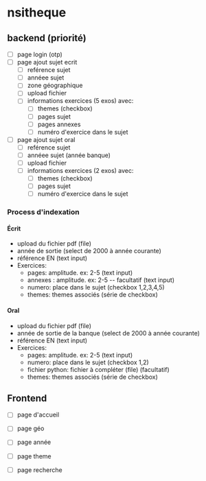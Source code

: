 # nsitheque

## backend (priorité)

-[ ] page login (otp)
-[ ] page ajout sujet ecrit
  -[ ] reférence sujet
  -[ ] annéee sujet
  -[ ] zone géographique 
  -[ ] upload fichier
  -[ ] informations exercices (5 exos) avec:
    -[ ] themes (checkbox)
    -[ ] pages sujet
    -[ ] pages annexes
    -[ ] numéro d'exercice dans le sujet

-[ ] page ajout sujet oral
  -[ ] reférence sujet
  -[ ] annéee sujet (année banque)
  -[ ] upload fichier
  -[ ] informations exercices (2 exos) avec:
    -[ ] themes (checkbox)
    -[ ] pages sujet
    -[ ] numéro d'exercice dans le sujet
  
### Process d'indexation

#### Écrit

- upload du fichier pdf (file)
- année de sortie (select de 2000 à année courante)
- référence EN (text input)
- Exercices:
  - pages: amplitude. ex: 2-5 (text input)
  - annexes : amplitude. ex: 2-5 -- facultatif (text input)
  - numero: place dans le sujet  (checkbox 1,2,3,4,5)
  - themes: themes associés  (série de checkbox)

#### Oral

- upload du fichier pdf (file)
- année de sortie de la banque (select de 2000 à année courante)
- référence EN (text input)
- Exercices:
  - pages: amplitude. ex: 2-5 (text input)
  - numero: place dans le sujet  (checkbox 1,2)
  - fichier python: fichier à compléter (file) (facultatif)
  - themes: themes associés  (série de checkbox)

## Frontend

-[ ] page d'accueil
-[ ] page géo
-[ ] page année
-[ ] page theme
-[ ] page recherche

